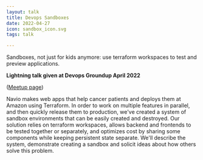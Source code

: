 ```yaml
---
layout: talk
title: Devops Sandboxes
date: 2022-04-27
icon: sandbox_icon.svg
tags: talk

---
```


Sandboxes, not just for kids anymore: use terraform workspaces to test and preview applications.

<!--more-->

**Lightning talk given at Devops Groundup April 2022**

([Meetup page](https://www.meetup.com/portland-devops-groundup/events/284785491/))

Navio makes web apps that help cancer patients and deploys them at Amazon using Terraform. In order to work on multiple features in parallel, and then quickly release them to production, we've created a system of sandbox environments that can be easily created and destroyed. Our solution relies on terraform workspaces, allows backend and frontends to be tested together or separately, and optimizes cost by sharing some components while keeping persistent state separate. We'll describe the system, demonstrate creating a sandbox and solicit ideas about how others solve this problem.

<object class="talk-embed" data="../../images/talks/20220427_sandboxes/20220427_sandboxes.pdf" type='application/pdf'></object>

